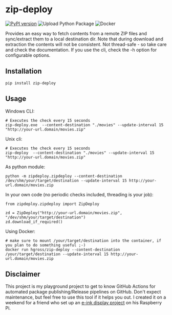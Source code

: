 # zip-deploy

[![PyPI version](https://badge.fury.io/py/zip-deploy.svg)](https://badge.fury.io/py/zip-deploy)
![Upload Python Package](https://github.com/hgross/zip-deploy/workflows/Upload%20Python%20Package/badge.svg)
![Docker](https://github.com/hgross/zip-deploy/workflows/Docker/badge.svg)

Provides an easy way to fetch contents from a remote ZIP files and sync/extract them to a local destination dir.
Note that during download and extraction the contents will not be consistent.
Not thread-safe - so take care and check the documentation.
If you use the cli, check the -h option for configurable options.

## Installation
```
pip install zip-deploy
```

## Usage
Windows CLI:
```
# Executes the check every 15 seconds
zip-deploy.exe  --content-destination "./movies" --update-interval 15 "http://your-url.domain/movies.zip"
```

Unix cli:
```
# Executes the check every 15 seconds
zip-deploy  --content-destination "./movies" --update-interval 15 "http://your-url.domain/movies.zip"
```

As python module:
````
python -m zipdeploy.zipdeploy --content-destination /dev/shm/your/target/destination --update-interval 15 http://your-url.domain/movies.zip  
````

In your own code (no periodic checks included, threading is your job):
```
from zipdeploy.zipdeploy import ZipDeploy

zd = ZipDeploy("http://your-url.domain/movies.zip", "/dev/shm/your/target/destination")
zd.download_if_required()
```

Using Docker:
```
# make sure to mount /your/target/destination into the container, if you plan to do something useful ;-)
docker run hgross/zip-deploy --content-destination /your/target/destination --update-interval 15 http://your-url.domain/movies.zip
```

## Disclaimer
This project is my playground project to get to know GitHub Actions for automated package publishing/Release pipelines on GitHub.
Don't expect maintenance, but feel free to use this tool if it helps you out. 
I created it on a weekend for a friend who set up an [e-ink display project](https://github.com/TomWhitwell/SlowMovie) on his Raspberry Pi.